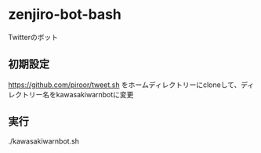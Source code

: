 # zenjiro-bot-bash
Twitterのボット

## 初期設定
https://github.com/piroor/tweet.sh をホームディレクトリーにcloneして、ディレクトリー名をkawasakiwarnbotに変更

## 実行
./kawasakiwarnbot.sh
